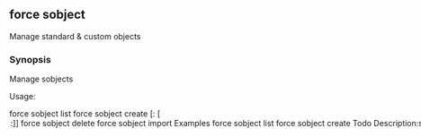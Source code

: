 ## force sobject

Manage standard & custom objects

### Synopsis


Manage sobjects

Usage:

  force sobject list
  force sobject create <object> [<field>:<type> [<option>:<value>]]
  force sobject delete <object>
  force sobject import


### Examples

```

  force sobject list
  force sobject create Todo Description:string
  force sobject delete Todo

```

### Options

```
  -h, --help   help for sobject
```

### Options inherited from parent commands

```
  -a, --account username    account username to use
  -V, --apiversion string   API version to use
```

### SEE ALSO

* [force](force.md)	 - force CLI
* [force sobject Delete](force_sobject_Delete.md)	 - Delete custom object
* [force sobject create](force_sobject_create.md)	 - Create custom object
* [force sobject import](force_sobject_import.md)	 - Import custom object
* [force sobject list](force_sobject_list.md)	 - List standard and custom objects

